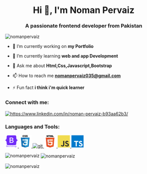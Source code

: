 <h1 align="center">Hi 👋, I'm Noman Pervaiz</h1>
<h3 align="center">A passionate frontend developer from Pakistan</h3>

<p align="left"> <img src="https://komarev.com/ghpvc/?username=nomanpervaiz&label=Profile%20views&color=0e75b6&style=flat" alt="nomanpervaiz" /> </p>

- 🔭 I’m currently working on **my Portfolio**

- 🌱 I’m currently learning **web and app Development**

- 💬 Ask me about **Html,Css,Javascript,Bootstrap**

- 📫 How to reach me **nomanpervaiz035@gmail.com**

- ⚡ Fun fact **i think i'm quick learner**

<h3 align="left">Connect with me:</h3>
<p align="left">
<a href="https://linkedin.com/in/https://www.linkedin.com/in/noman-pervaiz-b93aa62b3/" target="blank"><img align="center" src="https://raw.githubusercontent.com/rahuldkjain/github-profile-readme-generator/master/src/images/icons/Social/linked-in-alt.svg" alt="https://www.linkedin.com/in/noman-pervaiz-b93aa62b3/" height="30" width="40" /></a>
</p>

<h3 align="left">Languages and Tools:</h3>
<p align="left"> <a href="https://getbootstrap.com" target="_blank" rel="noreferrer"> <img src="https://raw.githubusercontent.com/devicons/devicon/master/icons/bootstrap/bootstrap-plain-wordmark.svg" alt="bootstrap" width="40" height="40"/> </a> <a href="https://www.w3schools.com/css/" target="_blank" rel="noreferrer"> <img src="https://raw.githubusercontent.com/devicons/devicon/master/icons/css3/css3-original-wordmark.svg" alt="css3" width="40" height="40"/> </a> <a href="https://git-scm.com/" target="_blank" rel="noreferrer"> <img src="https://www.vectorlogo.zone/logos/git-scm/git-scm-icon.svg" alt="git" width="40" height="40"/> </a> <a href="https://www.w3.org/html/" target="_blank" rel="noreferrer"> <img src="https://raw.githubusercontent.com/devicons/devicon/master/icons/html5/html5-original-wordmark.svg" alt="html5" width="40" height="40"/> </a> <a href="https://developer.mozilla.org/en-US/docs/Web/JavaScript" target="_blank" rel="noreferrer"> <img src="https://raw.githubusercontent.com/devicons/devicon/master/icons/javascript/javascript-original.svg" alt="javascript" width="40" height="40"/> </a> <a href="https://www.typescriptlang.org/" target="_blank" rel="noreferrer"> <img src="https://raw.githubusercontent.com/devicons/devicon/master/icons/typescript/typescript-original.svg" alt="typescript" width="40" height="40"/> </a> </p>

<p><img align="left" src="https://github-readme-stats.vercel.app/api/top-langs?username=nomanpervaiz&show_icons=true&locale=en&layout=compact" alt="nomanpervaiz" /></p>

<p>&nbsp;<img align="center" src="https://github-readme-stats.vercel.app/api?username=nomanpervaiz&show_icons=true&locale=en" alt="nomanpervaiz" /></p>

<p><img align="center" src="https://github-readme-streak-stats.herokuapp.com/?user=nomanpervaiz&" alt="nomanpervaiz" /></p>


